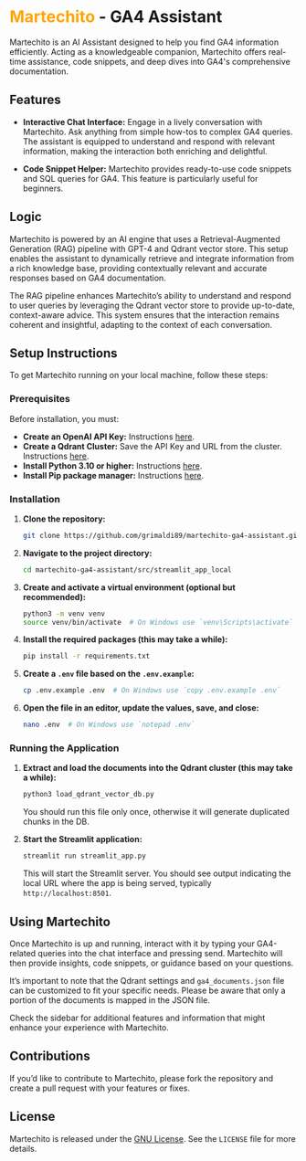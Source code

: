 # <span style="color: orange;">Martechito</span> - GA4 Assistant

Martechito is an AI Assistant designed to help you find GA4 information efficiently. Acting as a knowledgeable companion, Martechito offers real-time assistance, code snippets, and deep dives into GA4's comprehensive documentation.

## Features

- **Interactive Chat Interface:** Engage in a lively conversation with Martechito. Ask anything from simple how-tos to complex GA4 queries. The assistant is equipped to understand and respond with relevant information, making the interaction both enriching and delightful.

- **Code Snippet Helper:** Martechito provides ready-to-use code snippets and SQL queries for GA4. This feature is particularly useful for beginners.

## Logic

Martechito is powered by an AI engine that uses a Retrieval-Augmented Generation (RAG) pipeline with GPT-4 and Qdrant vector store. This setup enables the assistant to dynamically retrieve and integrate information from a rich knowledge base, providing contextually relevant and accurate responses based on GA4 documentation.

The RAG pipeline enhances Martechito’s ability to understand and respond to user queries by leveraging the Qdrant vector store to provide up-to-date, context-aware advice. This system ensures that the interaction remains coherent and insightful, adapting to the context of each conversation.

## Setup Instructions

To get Martechito running on your local machine, follow these steps:

### Prerequisites

Before installation, you must:

- **Create an OpenAI API Key:** Instructions [here](https://platform.openai.com/api-keys).
- **Create a Qdrant Cluster:** Save the API Key and URL from the cluster. Instructions [here](https://qdrant.tech/documentation/cloud/quickstart-cloud/).
- **Install Python 3.10 or higher:** Instructions [here](https://www.python.org/downloads/).
- **Install Pip package manager:** Instructions [here](https://pip.pypa.io/en/stable/installation/).

### Installation

1. **Clone the repository:**

    ```bash
    git clone https://github.com/grimaldi89/martechito-ga4-assistant.git
    ```

2. **Navigate to the project directory:**

    ```bash
    cd martechito-ga4-assistant/src/streamlit_app_local
    ```

3. **Create and activate a virtual environment (optional but recommended):**

    ```bash
    python3 -m venv venv
    source venv/bin/activate  # On Windows use `venv\Scripts\activate`
    ```

4. **Install the required packages (this may take a while):**

    ```bash
    pip install -r requirements.txt
    ```

5. **Create a `.env` file based on the `.env.example`:**

    ```bash
    cp .env.example .env  # On Windows use `copy .env.example .env`
    ```

6. **Open the file in an editor, update the values, save, and close:**

    ```bash
    nano .env  # On Windows use `notepad .env`
    ```

### Running the Application

1. **Extract and load the documents into the Qdrant cluster (this may take a while):**

    ```bash
    python3 load_qdrant_vector_db.py
    ```
    You should run this file only once, otherwise it will generate duplicated chunks in the DB.

2. **Start the Streamlit application:**

    ```bash
    streamlit run streamlit_app.py
    ```

    This will start the Streamlit server. You should see output indicating the local URL where the app is being served, typically `http://localhost:8501`.

## Using Martechito

Once Martechito is up and running, interact with it by typing your GA4-related queries into the chat interface and pressing send. Martechito will then provide insights, code snippets, or guidance based on your questions.

It’s important to note that the Qdrant settings and `ga4_documents.json` file can be customized to fit your specific needs. Please be aware that only a portion of the documents is mapped in the JSON file.

Check the sidebar for additional features and information that might enhance your experience with Martechito.

## Contributions

If you’d like to contribute to Martechito, please fork the repository and create a pull request with your features or fixes.

## License

Martechito is released under the [GNU License](LICENSE). See the `LICENSE` file for more details.
